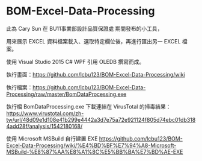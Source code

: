 # BOM-Excel-Data-Processing
此為 Cary Sun 在 BU11事業部設計品質保證處 期間發布的小工具，

用來展示 EXCEL 資料檔案載入、選取特定欄位後，再進行匯出另一 EXCEL 檔案。

使用 Visual Studio 2015 C# WPF 引用 OLEDB 撰寫而成。

執行畫面：https://github.com/lcbu123/BOM-Excel-Data-Processing/wiki

執行檔案：https://github.com/lcbu123/BOM-Excel-Data-Processing/raw/master/BomDataProcessing.exe

執行檔 BomDataProcessing.exe 下載連結在 VirusTotal 的掃毒結果：
https://www.virustotal.com/zh-tw/url/48d09e1d108e41b299e4442a3d7e75a72e921124f805d74ebc01db3184add28f/analysis/1542180168/

使用 Microsoft MSBuild 自行建置 EXE
https://github.com/lcbu123/BOM-Excel-Data-Processing/wiki/%E4%BD%BF%E7%94%A8-Microsoft-MSBuild-%E8%87%AA%E8%A1%8C%E5%BB%BA%E7%BD%AE-EXE
